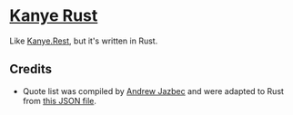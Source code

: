 # [Kanye Rust](https://kanye-rust.shuttleapp.rs/)

Like [Kanye.Rest](https://kanye.rest/), but it's written in Rust.

## Credits

- Quote list was compiled by [Andrew Jazbec](https://github.com/ajzbc) and were adapted to Rust
  from [this JSON file](https://github.com/ajzbc/kanye.rest/blob/master/quotes.json).